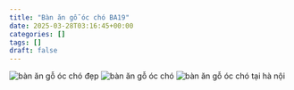 ```yaml
---
title: "Bàn ăn gỗ óc chó BA19"
date: 2025-03-28T03:16:45+00:00
categories: []
tags: []
draft: false
---
```

![bàn ăn gỗ óc chó đẹp](/img/ban-an/ba19/ban-an-go-oc-cho-ba19-1.webp)
![bàn ăn gỗ óc chó](/img/ban-an/ba19/ban-an-go-oc-cho-ba19-2.webp)
![bàn ăn gỗ óc chó tại hà nội](/img/ban-an/ba19/ban-an-go-oc-cho-ba19-3.webp)
